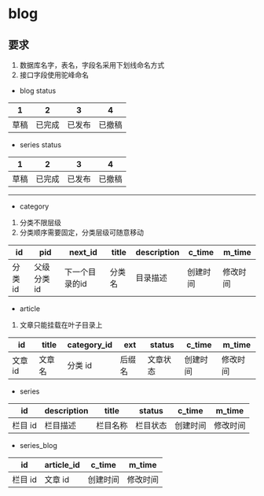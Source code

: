 # blog

## 要求
1. 数据库名字，表名，字段名采用下划线命名方式
2. 接口字段使用驼峰命名


- blog status

| 1    | 2      | 3      | 4      |
| ---- | ------ | ------ | ------ |
| 草稿 | 已完成 | 已发布 | 已撤稿 |

- series status

| 1    | 2      | 3      | 4      |
| ---- | ------ | ------ | ------ |
| 草稿 | 已完成 | 已发布 | 已撤稿 |

---

- category
1. 分类不限层级
2. 分类顺序需要固定，分类层级可随意移动

| id      | pid         | next_id        | title  | description | c_time   | m_time   |
| ------- | ----------- | -------------- | ------ | ----------- | -------- | -------- |
| 分类 id | 父级分类 id | 下一个目录的id | 分类名 | 目录描述    | 创建时间 | 修改时间 |

- article
1. 文章只能挂载在叶子目录上

| id      | title  | category_id | ext    | status   | c_time   | m_time   |
| ------- | ------ | ----------- | ------ | -------- | -------- | -------- |
| 文章 id | 文章名 | 分类 id     | 后缀名 | 文章状态 | 创建时间 | 修改时间 |

- series

| id      | description | title    | status   | c_time   | m_time   |
| ------- | ----------- | -------- | -------- | -------- | -------- |
| 栏目 id | 栏目描述    | 栏目名称 | 栏目状态 | 创建时间 | 修改时间 |

- series_blog

| id      | article_id | c_time   | m_time   |
| ------- | ---------- | -------- | -------- |
| 栏目 id | 文章 id    | 创建时间 | 修改时间 |
